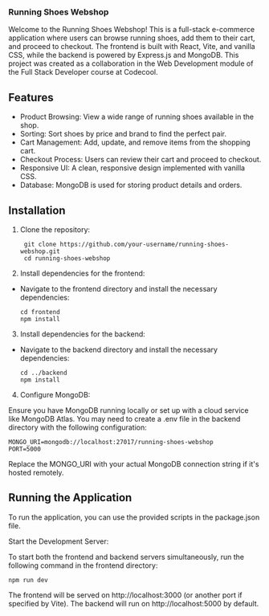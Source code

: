 ### Running Shoes Webshop
Welcome to the Running Shoes Webshop! This is a full-stack e-commerce application where users can browse running shoes, add them to their cart, and proceed to checkout. The frontend is built with React, Vite, and vanilla CSS, while the backend is powered by Express.js and MongoDB. 
This project was created as a collaboration in the Web Development module of the Full Stack Developer course at Codecool.

## Features
- Product Browsing: View a wide range of running shoes available in the shop.
- Sorting: Sort shoes by price and brand to find the perfect pair.
- Cart Management: Add, update, and remove items from the shopping cart.
- Checkout Process: Users can review their cart and proceed to checkout.
- Responsive UI: A clean, responsive design implemented with vanilla CSS.
- Database: MongoDB is used for storing product details and orders.

## Installation
1. Clone the repository:

        git clone https://github.com/your-username/running-shoes-webshop.git
        cd running-shoes-webshop
   
2. Install dependencies for the frontend:

  - Navigate to the frontend directory and install the necessary dependencies:
    
        cd frontend
        npm install
    
3. Install dependencies for the backend:

  - Navigate to the backend directory and install the necessary dependencies:

        cd ../backend
        npm install
    
4. Configure MongoDB:

Ensure you have MongoDB running locally or set up with a cloud service like MongoDB Atlas. You may need to create a .env file in the backend directory with the following configuration:

    MONGO_URI=mongodb://localhost:27017/running-shoes-webshop
    PORT=5000
    
Replace the MONGO_URI with your actual MongoDB connection string if it's hosted remotely.

## Running the Application
To run the application, you can use the provided scripts in the package.json file.

Start the Development Server:

To start both the frontend and backend servers simultaneously, run the following command in the frontend directory:

    npm run dev
    
The frontend will be served on http://localhost:3000 (or another port if specified by Vite).
The backend will run on http://localhost:5000 by default.


